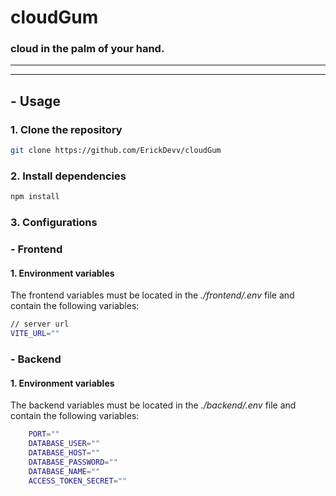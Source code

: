 # cloudGum

### cloud in the palm of your hand.
---
---
## - Usage
### 1. Clone the repository
```bash
git clone https://github.com/ErickDevv/cloudGum
```
### 2. Install dependencies
```bash
npm install
```
### 3. Configurations
### **- Frontend**
#### 1. Environment variables
The frontend variables must be located in the *./frontend/.env* file and contain the following variables:
```bash
// server url
VITE_URL=""
```

### **- Backend**
#### 1. Environment variables
The backend variables must be located in the *./backend/.env* file and contain the following variables:
```bash
    PORT=""
    DATABASE_USER=""
    DATABASE_HOST=""
    DATABASE_PASSWORD=""
    DATABASE_NAME=""
    ACCESS_TOKEN_SECRET=""